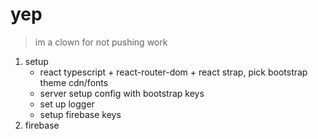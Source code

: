 # yep

> im a clown for not pushing work

1. setup
   - react typescript + react-router-dom + react strap, pick bootstrap theme cdn/fonts
   - server setup config with bootstrap keys
   - set up logger
   - setup firebase keys
2. firebase